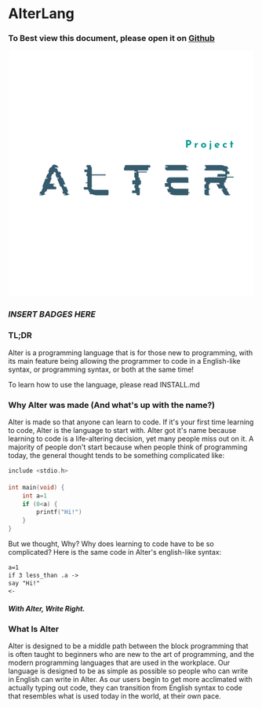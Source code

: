 # AlterLang

### To Best view this document, please open it on [Github](https://www.github.com/Atharv-Attri/AlterLang-Source)

<p align="center">
  <img src="https://github.com/Atharv-Attri/AlterLang-Source/blob/master/media/ALTER_WHITE.png?raw=true"/>
</p>

### *INSERT BADGES HERE*

### TL;DR
Alter is a programming language that is for those new to programming, with its main feature being allowing the programmer to code in a English-like syntax, or programming syntax, or both at the same time!

To learn how to use the language, please read INSTALL.md

### Why Alter was made (And what's up with the name?)
Alter is made so that anyone can learn to code. If it's your first time learning to code, Alter is the language to 
start with. Alter got it's name because learning to code is a life-altering decision, yet many people miss out on it. A majority of people don't start because when people think of programming today, the general thought tends to be something complicated like:

```C
include <stdio.h>

int main(void) {
    int a=1
    if (0<a) {
        printf("Hi!")
    }
} 
```
But we thought, Why? Why does learning to code have to be so complicated? 
Here is the same code in Alter's english-like syntax:
```
a=1
if 3 less_than .a ->
say "Hi!"
<-
```
#### *With Alter, Write Right.*

### What Is Alter
Alter is designed to be a middle path between the block programming that is often taught to beginners who are new to the art of programming, and the modern programming languages that are used in the workplace. Our language is designed to be as simple as possible so people who can write in English can write in Alter. As our users begin to get more acclimated with actually typing out code, they can transition from English syntax to code that resembles what is used today in the world, at their own pace.
### 